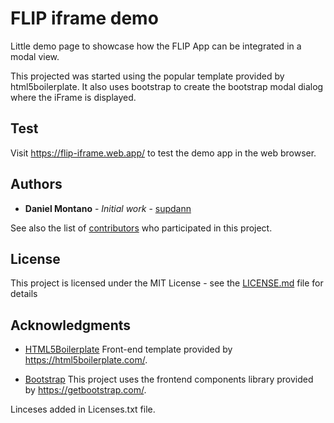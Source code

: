 # FLIP iframe demo

Little demo page to showcase how the FLIP App can be integrated in a modal view.

This projected was started using the popular template provided by html5boilerplate. It also uses bootstrap to create the bootstrap modal dialog where the iFrame is displayed.

## Test

Visit https://flip-iframe.web.app/ to test the demo app in the web browser.

## Authors

* **Daniel Montano** - *Initial work* - [supdann](https://github.com/supdann)

See also the list of [contributors](https://github.com/flip-app/iframe-demo/contributors) who participated in this project.

## License

This project is licensed under the MIT License - see the [LICENSE.md](LICENSE.md) file for details

## Acknowledgments

* [HTML5Boilerplate](https://html5boilerplate.com/) Front-end template provided by https://html5boilerplate.com/.

* [Bootstrap](https://getbootstrap.com/) This project uses the frontend components library provided by https://getbootstrap.com/.

Linceses added in Licenses.txt file.

